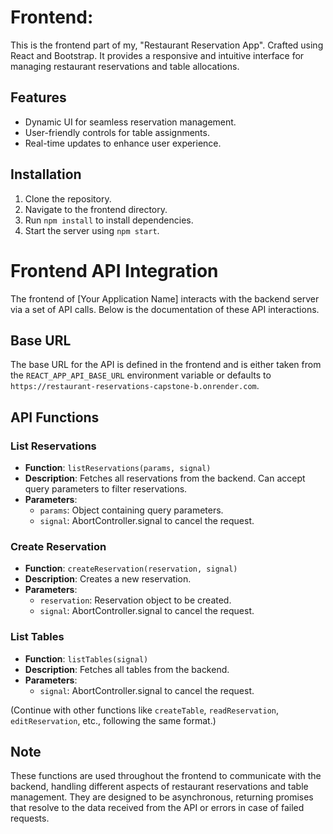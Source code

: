 # Frontend:

This is the frontend part of my, "Restaurant Reservation App". Crafted using React and Bootstrap. It provides a responsive and intuitive interface for managing restaurant reservations and table allocations.

## Features

- Dynamic UI for seamless reservation management.
- User-friendly controls for table assignments.
- Real-time updates to enhance user experience.

## Installation

1. Clone the repository.
2. Navigate to the frontend directory.
3. Run `npm install` to install dependencies.
4. Start the server using `npm start`.

# Frontend API Integration

The frontend of [Your Application Name] interacts with the backend server via a set of API calls. Below is the documentation of these API interactions.

## Base URL

The base URL for the API is defined in the frontend and is either taken from the `REACT_APP_API_BASE_URL` environment variable or defaults to `https://restaurant-reservations-capstone-b.onrender.com`.

## API Functions

### List Reservations
- **Function**: `listReservations(params, signal)`
- **Description**: Fetches all reservations from the backend. Can accept query parameters to filter reservations.
- **Parameters**:
  - `params`: Object containing query parameters.
  - `signal`: AbortController.signal to cancel the request.

### Create Reservation
- **Function**: `createReservation(reservation, signal)`
- **Description**: Creates a new reservation.
- **Parameters**:
  - `reservation`: Reservation object to be created.
  - `signal`: AbortController.signal to cancel the request.

### List Tables
- **Function**: `listTables(signal)`
- **Description**: Fetches all tables from the backend.
- **Parameters**:
  - `signal`: AbortController.signal to cancel the request.

(Continue with other functions like `createTable`, `readReservation`, `editReservation`, etc., following the same format.)

## Note
These functions are used throughout the frontend to communicate with the backend, handling different aspects of restaurant reservations and table management. They are designed to be asynchronous, returning promises that resolve to the data received from the API or errors in case of failed requests.
